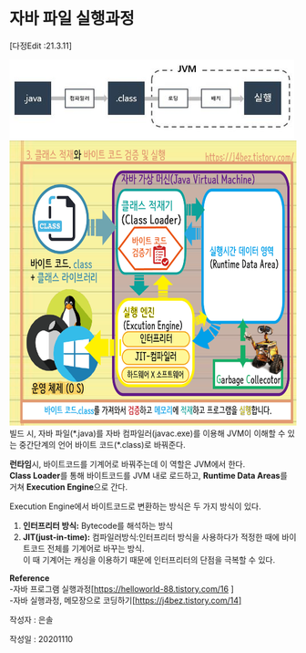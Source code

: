 

# 자바 파일 실행과정
[다정Edit :21.3.11]  

![자바 파일 실행과정](https://github.com/copazima/interview/blob/main/resource/java.jpg?raw=true) 
<img src="https://github.com/copazima/interview/blob/main/resource/java%20class.png?raw=true" width="550" height="500">  
빌드 시, 자바 파일(\*.java)를 자바 컴파일러(javac.exe)를 이용해 JVM이 이해할 수 있는 중간단계의 언어 바이트 코드(\*.class)로 바꿔준다. 

**런타임**시, 바이트코드를 기계어로 바꿔주는데 이 역할은 JVM에서 한다.  
**Class Loader**를 통해 바이트코드를 JVM 내로 로드하고, **Runtime Data Areas**를 거쳐 **Execution Engine**으로 간다.  
  
  
Execution Engine에서 바이트코드로 변환하는 방식은 두 가지 방식이 있다.  

1. **인터프리터 방식:** Bytecode를 해석하는 방식  
2. **JIT(just-in-time):** 컴파일러방식:인터프리터 방식을 사용하다가 적정한 때에 바이트코드 전체를 기계어로 바꾸는 방식.  
 이 때 기계어는 캐싱을 이용하기 때문에 인터프리터의 단점을 극복할 수 있다.


**Reference**  
-자바 프로그램 실행과정[https://helloworld-88.tistory.com/16  ]  
-자바 실행과정, 메모장으로 코딩하기[https://j4bez.tistory.com/14]

작성자 : 은솔 

작성일 : 20201110
